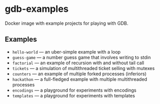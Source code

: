 # gdb-examples
Docker image with example projects for playing with GDB.

## Examples
* `hello-world` — an uber-simple example with a loop
* `guess-game` — a number guess game that involves writing to stdin
* `factorial` — an example of recursion with and without tail call
* `tickets` — a simulation of multithreaded ticket selling with mutexes
* `counters` — an example of multiple forked processes (inferiors)
* `hackathon` — a full-fledged example with multiple multithreaded processes
* `encodings` — a playground for experiments with encodings
* `templates` — a playground for experiments with templates
